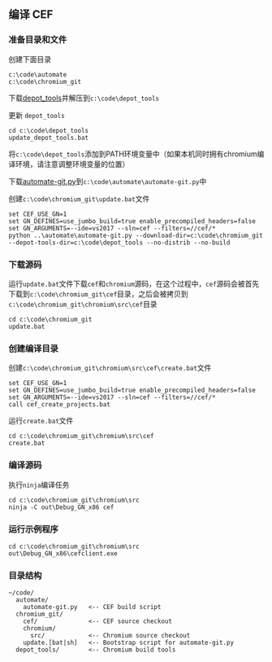 ## 编译 CEF

### 准备目录和文件

创建下面目录

    c:\code\automate
    c:\code\chromium_git

下载[depot_tools](https://storage.googleapis.com/chrome-infra/depot_tools.zip)并解压到`c:\code\depot_tools`

更新 `depot_tools`

    cd c:\code\depot_tools
    update_depot_tools.bat

将`c:\code\depot_tools`添加到PATH环境变量中（如果本机同时拥有chromium编译环境，请注意调整环境变量的位置）

下载[automate-git.py](https://bitbucket.org/chromiumembedded/cef/raw/master/tools/automate/automate-git.py)到`c:\code\automate\automate-git.py`中

创建`c:\code\chromium_git\update.bat`文件

    set CEF_USE_GN=1
    set GN_DEFINES=use_jumbo_build=true enable_precompiled_headers=false
    set GN_ARGUMENTS=--ide=vs2017 --sln=cef --filters=//cef/*
    python ..\automate\automate-git.py --download-dir=c:\code\chromium_git --depot-tools-dir=c:\code\depot_tools --no-distrib --no-build

### 下载源码

运行`update.bat`文件下载`cef`和`chromium`源码，在这个过程中，`cef`源码会被首先下载到`c:\code\chromium_git\cef`目录，之后会被拷贝到`c:\code\chromium_git\chromium\src\cef`目录

    cd c:\code\chromium_git
    update.bat

### 创建编译目录

创建`c:\code\chromium_git\chromium\src\cef\create.bat`文件

    set CEF_USE_GN=1
    set GN_DEFINES=use_jumbo_build=true enable_precompiled_headers=false
    set GN_ARGUMENTS=--ide=vs2017 --sln=cef --filters=//cef/*
    call cef_create_projects.bat

运行`create.bat`文件

    cd c:\code\chromium_git\chromium\src\cef
    create.bat

### 编译源码

执行`ninja`编译任务

    cd c:\code\chromium_git\chromium\src
    ninja -C out\Debug_GN_x86 cef

### 运行示例程序

    cd c:\code\chromium_git\chromium\src
    out\Debug_GN_x86\cefclient.exe

### 目录结构

    ~/code/
      automate/
        automate-git.py   <-- CEF build script
      chromium_git/
        cef/              <-- CEF source checkout
        chromium/
          src/            <-- Chromium source checkout
        update.[bat|sh]   <-- Bootstrap script for automate-git.py
      depot_tools/        <-- Chromium build tools

